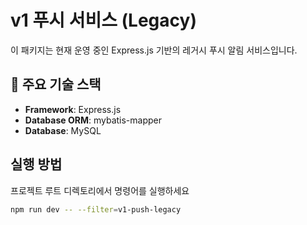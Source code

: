 # v1 푸시 서비스 (Legacy)

이 패키지는 현재 운영 중인 Express.js 기반의 레거시 푸시 알림 서비스입니다.

## 🌟 주요 기술 스택

- **Framework**: Express.js
- **Database ORM**: mybatis-mapper
- **Database**: MySQL

## 실행 방법

프로젝트 루트 디렉토리에서 명령어를 실행하세요

```bash
npm run dev -- --filter=v1-push-legacy
```